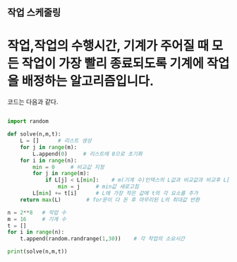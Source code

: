 ## 작업 스케줄링

# 작업,작업의 수행시간, 기계가 주어질 때 모든 작업이 가장 빨리 종료되도록 기계에 작업을 배정하는 알고리즘입니다.
코드는 다음과 같다.


```python

import random 

def solve(n,m,t):
    L = []      # 리스트 생성
    for j in range(m):
        L.append(0)     # 리스트에 0으로 초기화
    for i in range(n):
        min = 0     # 비교값 지정
        for j in range(m):
            if L[j] < L[min]:    # m(기계 수)인덱스의 L값과 비교값과 비교후 L[j]가 더 작으면
                min = j     # min값 새로고침
        L[min] += t[i]      # L에 가장 작은 값에 t의 각 요소를 추가
    return max(L)        # for문이 다 돈 후 마무리된 L의 최대값 반환

n = 2**8   # 작업 수
m = 16     # 기계 수
t = []
for i in range(n):
    t.append(random.randrange(1,30))    # 각 작업의 소요시간

print(solve(n,m,t))
```
